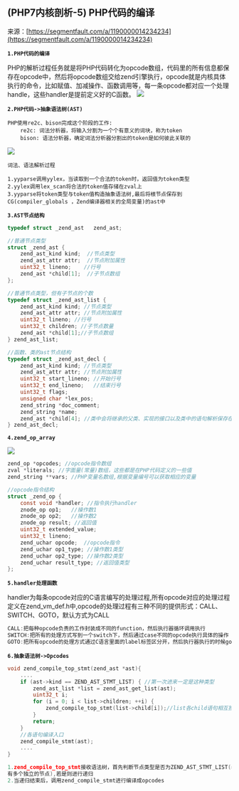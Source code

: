 ## (PHP7内核剖析-5) PHP代码的编译

来源：[https://segmentfault.com/a/1190000014234234](https://segmentfault.com/a/1190000014234234)

 **`1.PHP代码的编译`** 

PHP的解析过程任务就是将PHP代码转化为opcode数组，代码里的所有信息都保存在opcode中，然后将opcode数组交给zend引擎执行，opcode就是内核具体执行的命令，比如赋值、加减操作、函数调用等，每一条opcode都对应一个处理handle，这些handler是提前定义好的C函数。
![][0]


 **`2.PHP代码->抽象语法树(AST)`** 

```
PHP使用re2c、bison完成这个阶段的工作:
    re2c: 词法分析器，将输入分割为一个个有意义的词块，称为token
    bison: 语法分析器，确定词法分析器分割出的token是如何彼此关联的
```

![][1]

```
词法、语法解析过程

1.yyparse调用yylex，当读取到一个合法的token时，返回值为token类型
2.yylex调用lex_scan将合法的token值存储在zval上
3.yyparse将token类型与token值构造抽象语法树,最后将根节点保存到CG(compiler_globals ，Zend编译器相关的全局变量)的ast中
```


 **`3.AST节点结构`** 

```c
typedef struct _zend_ast   zend_ast;

//普通节点类型
struct _zend_ast {
    zend_ast_kind kind;  //节点类型
    zend_ast_attr attr;  //节点附加属性
    uint32_t lineno;    //行号
    zend_ast *child[1];  //子节点数组
};

//普通节点类型，但有子节点的个数
typedef struct _zend_ast_list {
    zend_ast_kind kind; //节点类型
    zend_ast_attr attr; //节点附加属性
    uint32_t lineno; //行号
    uint32_t children; //子节点数量
    zend_ast *child[1];//子节点数组
} zend_ast_list;

//函数、类的ast节点结构
typedef struct _zend_ast_decl {
    zend_ast_kind kind; //节点类型
    zend_ast_attr attr; //节点附加属性
    uint32_t start_lineno; //开始行号
    uint32_t end_lineno;   //结束行号
    uint32_t flags;
    unsigned char *lex_pos;
    zend_string *doc_comment;
    zend_string *name;
    zend_ast *child[4]; //类中会将继承的父类、实现的接口以及类中的语句解析保存在child中
} zend_ast_decl;
```


 **`4.zend_op_array`** 

![][2]

```c
zend_op *opcodes; //opcode指令数组
zval *literals; //字面量(常量)数组，这些都是在PHP代码定义的一些值
zend_string **vars; //PHP变量名数组,根据变量编号可以获取相应的变量
```

```c
//opcode指令结构
struct _zend_op {
    const void *handler; //指令执行handler
    znode_op op1;   //操作数1
    znode_op op2;   //操作数2
    znode_op result; //返回值
    uint32_t extended_value; 
    uint32_t lineno; 
    zend_uchar opcode;  //opcode指令
    zend_uchar op1_type; //操作数1类型
    zend_uchar op2_type; //操作数2类型
    zend_uchar result_type; //返回值类型
};
```


 **`5.handler处理函数`** 

handler为每条opcode对应的C语言编写的处理过程,所有opcode对应的处理过程定义在zend_vm_def.h中,opcode的处理过程有三种不同的提供形式：CALL、SWITCH、GOTO，默认方式为CALL
```c
CALL:把每种opcode负责的工作封装成不同的function，然后执行器循环调用执行
SWITCH:把所有的处理方式写到一个switch下，然后通过case不同的opcode执行具体的操作
GOTO:把所有opcode的处理方式通过C语言里面的label标签区分开，然后执行器执行的时候goto到相应的位置处理
```


 **`6.抽象语法树->Opcodes`** 

```c
void zend_compile_top_stmt(zend_ast *ast){
    ....
    if (ast->kind == ZEND_AST_STMT_LIST) { //第一次进来一定是这种类型
        zend_ast_list *list = zend_ast_get_list(ast);
        uint32_t i;
        for (i = 0; i < list->children; ++i) {
            zend_compile_top_stmt(list->child[i]);//list各child语句相互独立，递归编译
        }
        return;
    }
    //各语句编译入口
    zend_compile_stmt(ast);
    ....
}

1.zend_compile_top_stmt接收语法树，首先判断节点类型是否为ZEND_AST_STMT_LIST(表示当前节点下
有多个独立的节点),若是则进行递归
2.当递归结束后，调用zend_compile_stmt进行编译成opcodes
```

[0]: ./img/bVU0Uf.png
[1]: ./img/bV7Szf.png
[2]: ./img/bV7SHH.png